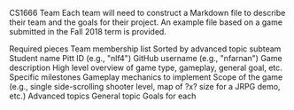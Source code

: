 CS1666 Team
Each team will need to construct a Markdown file to describe their team and the goals for their project. An example file based on a game submitted in the Fall 2018 term is provided.

Required pieces
Team membership list
Sorted by advanced topic subteam
Student name
Pitt ID (e.g., "nlf4")
GitHub username (e.g., "nfarnan")
Game description
High level overview of game type, gameplay, general goal, etc.
Specific milestones
Gameplay mechanics to implement
Scope of the game (e.g., single side-scrolling shooter level, map of ?x? size for a JRPG demo, etc.)
Advanced topics
General topic
Goals for each